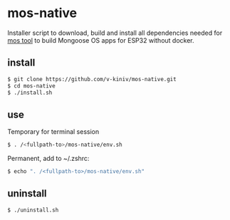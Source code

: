 # mos-native

Installer script to download, build and install all dependencies needed for [mos tool](https://github.com/mongoose-os/mos) to build Mongoose OS apps for ESP32 without docker.

## install
```bash
$ git clone https://github.com/v-kiniv/mos-native.git
$ cd mos-native
$ ./install.sh
```

## use
Temporary for terminal session
```bash
$ . /<fullpath-to>/mos-native/env.sh
```

Permanent, add to ~/.zshrc:
```bash
$ echo ". /<fullpath-to>/mos-native/env.sh"
```

## uninstall
```bash
$ ./uninstall.sh
```
